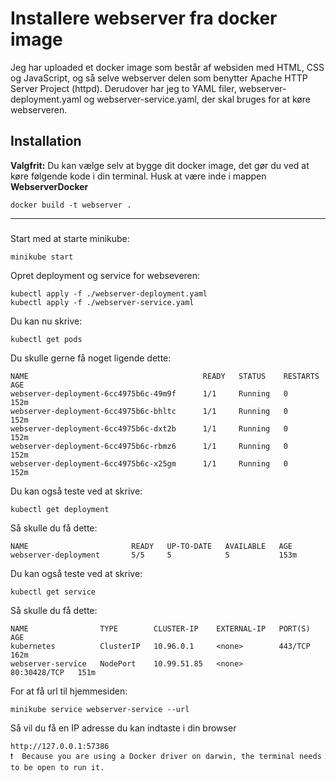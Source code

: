 
# Installere webserver fra docker image

Jeg har uploaded et docker image som består af websiden med HTML, CSS og JavaScript, og så selve webserver delen som benytter Apache HTTP Server Project (httpd). Derudover har jeg to YAML filer, webserver-deployment.yaml og webserver-service.yaml, der skal bruges for at køre webserveren.





## Installation

**Valgfrit:**
Du kan vælge selv at bygge dit docker image, det gør du ved at køre følgende kode i din terminal. Husk at være inde i mappen **WebserverDocker**

```
docker build -t webserver .
```
____
###
Start med at starte minikube:

```
minikube start
```

Opret deployment og service for webseveren:
```
kubectl apply -f ./webserver-deployment.yaml
kubectl apply -f ./webserver-service.yaml
```
Du kan nu skrive:
```
kubectl get pods
```
Du skulle gerne få noget ligende dette:
```
NAME                                       READY   STATUS    RESTARTS   AGE
webserver-deployment-6cc4975b6c-49m9f      1/1     Running   0          152m
webserver-deployment-6cc4975b6c-bhltc      1/1     Running   0          152m
webserver-deployment-6cc4975b6c-dxt2b      1/1     Running   0          152m
webserver-deployment-6cc4975b6c-rbmz6      1/1     Running   0          152m
webserver-deployment-6cc4975b6c-x25gm      1/1     Running   0          152m
```
Du kan også teste ved at skrive:
```
kubectl get deployment
```
Så skulle du få dette:
```
NAME                       READY   UP-TO-DATE   AVAILABLE   AGE
webserver-deployment       5/5     5            5           153m
```
Du kan også teste ved at skrive:
```
kubectl get service    
```
Så skulle du få dette:
```
NAME                TYPE        CLUSTER-IP    EXTERNAL-IP   PORT(S)        AGE
kubernetes          ClusterIP   10.96.0.1     <none>        443/TCP        162m
webserver-service   NodePort    10.99.51.85   <none>        80:30428/TCP   151m
```

For at få url til hjemmesiden:

```
minikube service webserver-service --url 
```
Så vil du få en IP adresse du kan indtaste i din browser
```
http://127.0.0.1:57386
❗  Because you are using a Docker driver on darwin, the terminal needs to be open to run it.
```

